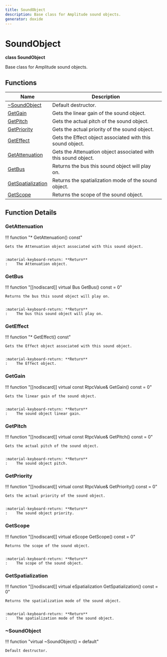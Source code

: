```yaml
---
title: SoundObject
description: Base class for Amplitude sound objects.
generator: doxide
---
```



# SoundObject

**class  SoundObject**


Base class for Amplitude sound objects.


    


## Functions

| Name | Description |
| ---- | ----------- |
| [~SoundObject](#_u007eSoundObject) | Default destructor.  |
| [GetGain](#GetGain) | Gets the linear gain of the sound object. |
| [GetPitch](#GetPitch) | Gets the actual pitch of the sound object. |
| [GetPriority](#GetPriority) | Gets the actual priority of the sound object. |
| [GetEffect](#GetEffect) | Gets the Effect object associated with this sound object. |
| [GetAttenuation](#GetAttenuation) | Gets the Attenuation object associated with this sound object. |
| [GetBus](#GetBus) | Returns the bus this sound object will play on. |
| [GetSpatialization](#GetSpatialization) | Returns the spatialization mode of the sound object. |
| [GetScope](#GetScope) | Returns the scope of the sound object. |

## Function Details

### GetAttenuation<a name="GetAttenuation"></a>
!!! function "&#42; GetAttenuation() const"

    
    Gets the Attenuation object associated with this sound object.
    
    
    :material-keyboard-return: **Return**
    :    The Attenuation object.
            
    

### GetBus<a name="GetBus"></a>
!!! function "[[nodiscard]] virtual Bus GetBus() const = 0"

    
    Returns the bus this sound object will play on.
    
    
    :material-keyboard-return: **Return**
    :    The bus this sound object will play on.
            
    

### GetEffect<a name="GetEffect"></a>
!!! function "&#42; GetEffect() const"

    
    Gets the Effect object associated with this sound object.
    
    
    :material-keyboard-return: **Return**
    :    The Effect object.
            
    

### GetGain<a name="GetGain"></a>
!!! function "[[nodiscard]] virtual const RtpcValue&amp; GetGain() const = 0"

    
    Gets the linear gain of the sound object.
    
    
    :material-keyboard-return: **Return**
    :    The sound object linear gain.
            
    

### GetPitch<a name="GetPitch"></a>
!!! function "[[nodiscard]] virtual const RtpcValue&amp; GetPitch() const = 0"

    
    Gets the actual pitch of the sound object.
    
    
    :material-keyboard-return: **Return**
    :    The sound object pitch.
            
    

### GetPriority<a name="GetPriority"></a>
!!! function "[[nodiscard]] virtual const RtpcValue&amp; GetPriority() const = 0"

    
    Gets the actual priority of the sound object.
    
    
    :material-keyboard-return: **Return**
    :    The sound object priority.
            
    

### GetScope<a name="GetScope"></a>
!!! function "[[nodiscard]] virtual eScope GetScope() const = 0"

    
    Returns the scope of the sound object.
    
    
    :material-keyboard-return: **Return**
    :    The scope of the sound object.
            
    

### GetSpatialization<a name="GetSpatialization"></a>
!!! function "[[nodiscard]] virtual eSpatialization GetSpatialization() const = 0"

    
    Returns the spatialization mode of the sound object.
    
    
    :material-keyboard-return: **Return**
    :    The spatialization mode of the sound object.
            
    

### ~SoundObject<a name="_u007eSoundObject"></a>
!!! function "virtual ~SoundObject() = default"

    
    Default destructor.
             
    
    
    

